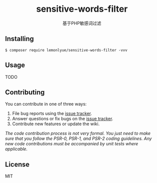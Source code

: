 <h1 align="center"> sensitive-words-filter </h1>

<p align="center"> 基于PHP敏感词过滤</p>


## Installing

```shell
$ composer require lemonlyue/sensitive-words-filter -vvv
```

## Usage

TODO

## Contributing

You can contribute in one of three ways:

1. File bug reports using the [issue tracker](https://github.com/lemonlyue/sensitive-words-filter/issues).
2. Answer questions or fix bugs on the [issue tracker](https://github.com/lemonlyue/sensitive-words-filter/issues).
3. Contribute new features or update the wiki.

_The code contribution process is not very formal. You just need to make sure that you follow the PSR-0, PSR-1, and PSR-2 coding guidelines. Any new code contributions must be accompanied by unit tests where applicable._

## License

MIT
